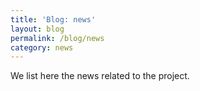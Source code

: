 ```yaml
---
title: 'Blog: news'
layout: blog
permalink: /blog/news
category: news
---
```


We list here the news related to the project.
